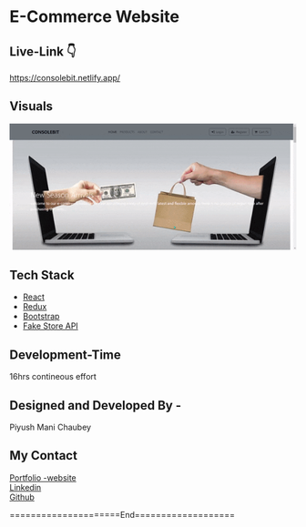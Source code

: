 # E-Commerce Website



## Live-Link 👇

https://consolebit.netlify.app/

## Visuals
  ![](./public/assets/ezgif.com-optimize.gif)
## Tech Stack

* [React](https://reactjs.org/)
* [Redux](https://redux.js.org/)
* [Bootstrap](https://getbootstrap.com/)
* [Fake Store API](https://fakestoreapi.com/)

## Development-Time
16hrs contineous effort

## Designed and Developed By -

Piyush Mani Chaubey

## My Contact

[Portfolio -website](https://piyush-mani.netlify.app/)<br>
[Linkedin](https://www.linkedin.com/in/piyush-mani-chaubey-42b338a3/)<br>
[Github](https://github.com/MANIPIYUSH)

=====================End===================


